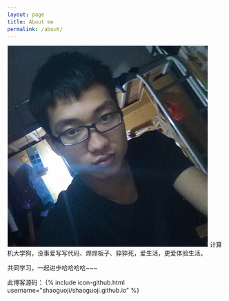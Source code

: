 ```yaml
---
layout: page
title: About me
permalink: /about/
---
```


<!-- This is the base Jekyll theme. You can find out more info about customizing your Jekyll theme, as well as basic Jekyll usage documentation at [jekyllrb.com](http://jekyllrb.com/) -->

![me](./img/me.png)
计算机大学狗，没事爱写写代码、焊焊板子、猝猝死，爱生活，更爱体验生活。

共同学习，一起进步哈哈哈哈~~~

此博客源码： 
{% include icon-github.html username="shaoguoji/shaoguoji.github.io" %} 

<!-- You can find the source code for Jekyll at
{% include icon-github.html username="jekyll" %} /
[jekyll](https://github.com/jekyll/jekyll)
 -->